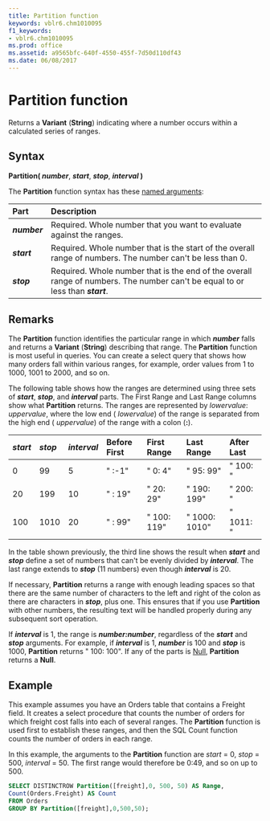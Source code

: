 ```yaml
---
title: Partition function
keywords: vblr6.chm1010095
f1_keywords:
- vblr6.chm1010095
ms.prod: office
ms.assetid: a9565bfc-640f-4550-455f-7d50d110df43
ms.date: 06/08/2017
---
```



# Partition function

Returns a **Variant** (**String**) indicating where a number occurs within a calculated series of ranges.

## Syntax

**Partition( _number_**, **_start_**, **_stop_**, **_interval_ )**

The **Partition** function syntax has these [named arguments](../../Glossary/vbe-glossary.md#named-argument):

|Part|Description|
|:-----|:-----|
|**_number_**|Required. Whole number that you want to evaluate against the ranges.|
|**_start_**|Required. Whole number that is the start of the overall range of numbers. The number can't be less than 0.|
|**_stop_**|Required. Whole number that is the end of the overall range of numbers. The number can't be equal to or less than **_start_**.|

## Remarks

The **Partition** function identifies the particular range in which **_number_** falls and returns a **Variant** (**String**) describing that range. The **Partition** function is most useful in queries. You can create a select query that shows how many orders fall within various ranges, for example, order values from 1 to 1000, 1001 to 2000, and so on.

The following table shows how the ranges are determined using three sets of **_start_**, **_stop_**, and **_interval_** parts. The First Range and Last Range columns show what **Partition** returns. The ranges are represented by _lowervalue_: _uppervalue_, where the low end ( _lowervalue_) of the range is separated from the high end ( _uppervalue_) of the range with a colon (**:**).


|**_start_**|**_stop_**|**_interval_**|**Before First**|**First Range**|**Last Range**|**After Last**|
|:-----|:-----|:-----|:-----|:-----|:-----|:-----|
|0|99|5|" :-1"|" 0: 4"|" 95: 99"|" 100: "|
|20|199|10|" : 19"|" 20: 29"|" 190: 199"|" 200: "|
|100|1010|20|" : 99"|" 100: 119"|" 1000: 1010"|" 1011: "|

In the table shown previously, the third line shows the result when **_start_** and **_stop_** define a set of numbers that can't be evenly divided by **_interval_**. The last range extends to **_stop_** (11 numbers) even though **_interval_** is 20.

If necessary, **Partition** returns a range with enough leading spaces so that there are the same number of characters to the left and right of the colon as there are characters in **_stop_**, plus one. This ensures that if you use **Partition** with other numbers, the resulting text will be handled properly during any subsequent sort operation.

If **_interval_** is 1, the range is **_number:number_**, regardless of the **_start_** and **_stop_** arguments. For example, if **_interval_** is 1, **_number_** is 100 and **_stop_** is 1000, **Partition** returns " 100: 100".
If any of the parts is [Null](../../Glossary/vbe-glossary.md#null), **Partition** returns a **Null**.

## Example

This example assumes you have an Orders table that contains a Freight field. It creates a select procedure that counts the number of orders for which freight cost falls into each of several ranges. The **Partition** function is used first to establish these ranges, and then the SQL Count function counts the number of orders in each range. 

In this example, the arguments to the **Partition** function are _start_ = 0, _stop_ = 500, _interval_ = 50. The first range would therefore be 0:49, and so on up to 500.

```sql
SELECT DISTINCTROW Partition([freight],0, 500, 50) AS Range,
Count(Orders.Freight) AS Count
FROM Orders
GROUP BY Partition([freight],0,500,50);
```


